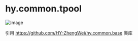 # hy.common.tpool


![image](https://github.com/HY-ZhengWei/hy.common.tpool/ThreadPool_TaskPool_TaskGroup.png)


引用 https://github.com/HY-ZhengWei/hy.common.base 类库